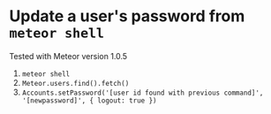 # Update a user's password from `meteor shell`

Tested with Meteor version 1.0.5

1. `meteor shell`
2. `Meteor.users.find().fetch()`
3. `Accounts.setPassword('[user id found with previous command]', '[newpassword]', { logout: true })`
